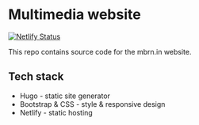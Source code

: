 # Multimedia website

[![Netlify Status](https://api.netlify.com/api/v1/badges/6b092cd3-e286-499f-8708-64d531a2f8b7/deploy-status)](https://app.netlify.com/sites/mbrn-in/deploys)

This repo contains source code for the mbrn.in website.

## Tech stack

- Hugo - static site generator
- Bootstrap & CSS - style & responsive design
- Netlify - static hosting
